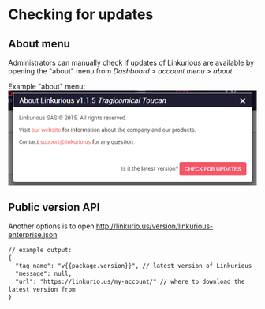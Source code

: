 # Checking for updates

## About menu
Administrators can manually check if updates of Linkurious are available by opening the "about" menu from
 *Dashboard* > *account menu* > *about*.

Example "about" menu:
![about page example](check-updates.png)

## Public version API

Another options is to open http://linkurio.us/version/linkurious-enterprise.json
```JS
// example output:
{
  "tag_name": "v{{package.version}}", // latest version of Linkurious
  "message": null,
  "url": "https://linkurio.us/my-account/" // where to download the latest version from
}
```
